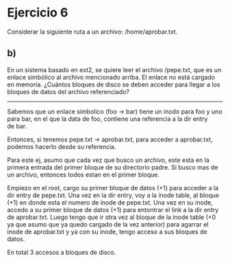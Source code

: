 # Ejercicio 6

Considerar la siguiente ruta a un archivo: /home/aprobar.txt.

## b)
En un sistema basado en ext2, se quiere leer el archivo /pepe.txt, que es un enlace simbólico
al archivo mencionado arriba. El enlace no está cargado en memoria. ¿Cuántos bloques de
disco se deben acceder para llegar a los bloques de datos del archivo referenciado?

---

Sabemos que un enlace simbolico (foo -> bar) tiene un inodo para foo y uno  
para bar, en el que la data de foo, contiene una referencia a la dir entry  
de bar. 

Entonces, si tenemos pepe.txt -> aprobar.txt, para acceder a aprobar.txt, podemos hacerlo desde su referencia.

Para este ej, asumo que cada vez que busco un archivo, este esta en la primera entrada del primer bloque de su directorio padre. Si busco mas de un archivo,
entonces todos estan en el primer bloque.  

Empiezo en el root, cargo su primer bloque de datos (+1) para acceder a la dir entry
de pepe.txt. Una vez en la dir entry, voy a la inode table, al bloque (+1) en donde esta el numero de inode de pepe.txt. Una vez en su inode, accedo a su primer bloque de datos (+1) para entontrar el link a la dir entry de aprobar.txt.
Luego tengo que ir otra vez al bloque de la inode table (+0 ya que asumo que ya quedo cargado de la vez anterior) para agarrar el inode de aprobar.txt y ya con su inode, tengo acceso a sus bloques de datos. 

En total 3 accesos a bloques de disco.
